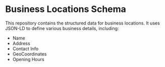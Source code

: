 # Business Locations Schema
This repository contains the structured data for business locations. It uses JSON-LD to define various business details, including:
- Name
- Address
- Contact Info
- GeoCoordinates
- Opening Hours
